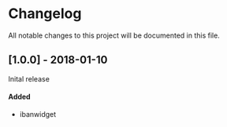 # Changelog
All notable changes to this project will be documented in this file.

## [1.0.0] - 2018-01-10

Inital release

#### Added
* ibanwidget